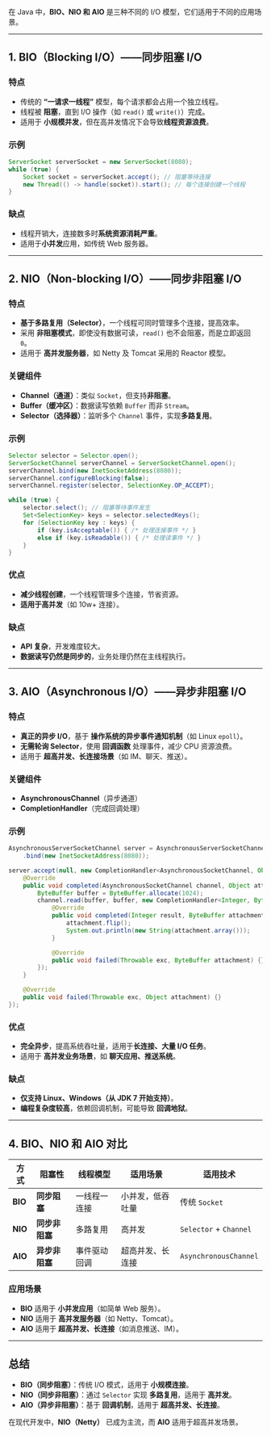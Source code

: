 在 Java 中，**BIO、NIO 和 AIO** 是三种不同的 I/O 模型，它们适用于不同的应用场景。

------

## **1. BIO（Blocking I/O）——同步阻塞 I/O**

### **特点**

- 传统的 **“一请求一线程”** 模型，每个请求都会占用一个独立线程。
- 线程被 **阻塞**，直到 I/O 操作（如 `read()` 或 `write()`）完成。
- 适用于 **小规模并发**，但在高并发情况下会导致**线程资源浪费**。

### **示例**

```java
ServerSocket serverSocket = new ServerSocket(8080);
while (true) {
    Socket socket = serverSocket.accept(); // 阻塞等待连接
    new Thread(() -> handle(socket)).start(); // 每个连接创建一个线程
}
```

### **缺点**

- 线程开销大，连接数多时**系统资源消耗严重**。
- 适用于**小并发**应用，如传统 Web 服务器。

------

## **2. NIO（Non-blocking I/O）——同步非阻塞 I/O**

### **特点**

- **基于多路复用（Selector）**，一个线程可同时管理多个连接，提高效率。
- 采用 **非阻塞模式**，即使没有数据可读，`read()` 也不会阻塞，而是立即返回 `0`。
- 适用于 **高并发服务器**，如 Netty 及 Tomcat 采用的 Reactor 模型。

### **关键组件**

- **Channel（通道）**：类似 `Socket`，但支持**非阻塞**。
- **Buffer（缓冲区）**：数据读写依赖 `Buffer` 而非 `Stream`。
- **Selector（选择器）**：监听多个 `Channel` 事件，实现**多路复用**。

### **示例**

```java
Selector selector = Selector.open();
ServerSocketChannel serverChannel = ServerSocketChannel.open();
serverChannel.bind(new InetSocketAddress(8080));
serverChannel.configureBlocking(false);
serverChannel.register(selector, SelectionKey.OP_ACCEPT);

while (true) {
    selector.select(); // 阻塞等待事件发生
    Set<SelectionKey> keys = selector.selectedKeys();
    for (SelectionKey key : keys) {
        if (key.isAcceptable()) { /* 处理连接事件 */ }
        else if (key.isReadable()) { /* 处理读事件 */ }
    }
}
```

### **优点**

- **减少线程创建**，一个线程管理多个连接，节省资源。
- **适用于高并发**（如 10w+ 连接）。

### **缺点**

- **API 复杂**，开发难度较大。
- **数据读写仍然是同步的**，业务处理仍然在主线程执行。

------

## **3. AIO（Asynchronous I/O）——异步非阻塞 I/O**

### **特点**

- **真正的异步 I/O**，基于 **操作系统的异步事件通知机制**（如 Linux `epoll`）。
- **无需轮询 Selector**，使用 **回调函数** 处理事件，减少 CPU 资源浪费。
- 适用于 **超高并发、长连接场景**（如 IM、聊天、推送）。

### **关键组件**

- **AsynchronousChannel**（异步通道）
- **CompletionHandler**（完成回调处理）

### **示例**

```java
AsynchronousServerSocketChannel server = AsynchronousServerSocketChannel.open()
    .bind(new InetSocketAddress(8080));

server.accept(null, new CompletionHandler<AsynchronousSocketChannel, Object>() {
    @Override
    public void completed(AsynchronousSocketChannel channel, Object attachment) {
        ByteBuffer buffer = ByteBuffer.allocate(1024);
        channel.read(buffer, buffer, new CompletionHandler<Integer, ByteBuffer>() {
            @Override
            public void completed(Integer result, ByteBuffer attachment) {
                attachment.flip();
                System.out.println(new String(attachment.array()));
            }

            @Override
            public void failed(Throwable exc, ByteBuffer attachment) {}
        });
    }

    @Override
    public void failed(Throwable exc, Object attachment) {}
});
```

### **优点**

- **完全异步**，提高系统吞吐量，适用于**长连接、大量 I/O 任务**。
- 适用于 **高并发业务场景**，如 **聊天应用、推送系统**。

### **缺点**

- **仅支持 Linux、Windows（从 JDK 7 开始支持）**。
- **编程复杂度较高**，依赖回调机制，可能导致 **回调地狱**。

------

## **4. BIO、NIO 和 AIO 对比**

| 方式    | 阻塞性         | 线程模型     | 适用场景         | 适用技术               |
| ------- | -------------- | ------------ | ---------------- | ---------------------- |
| **BIO** | **同步阻塞**   | 一线程一连接 | 小并发，低吞吐量 | 传统 `Socket`          |
| **NIO** | **同步非阻塞** | 多路复用     | 高并发           | `Selector` + `Channel` |
| **AIO** | **异步非阻塞** | 事件驱动回调 | 超高并发、长连接 | `AsynchronousChannel`  |

### **应用场景**

- **BIO** 适用于 **小并发应用**（如简单 Web 服务）。
- **NIO** 适用于 **高并发服务器**（如 Netty、Tomcat）。
- **AIO** 适用于 **超高并发、长连接**（如消息推送、IM）。

------

## **总结**

- **BIO（同步阻塞）**：传统 I/O 模式，适用于 **小规模连接**。
- **NIO（同步非阻塞）**：通过 `Selector` 实现 **多路复用**，适用于 **高并发**。
- **AIO（异步非阻塞）**：基于 **回调机制**，适用于 **超高并发、长连接**。

在现代开发中，**NIO（Netty）** 已成为主流，而 **AIO** 适用于超高并发场景。